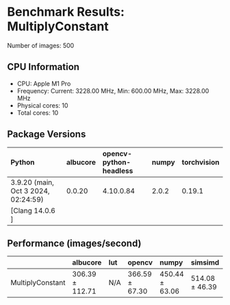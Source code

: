 # Benchmark Results: MultiplyConstant

Number of images: 500

## CPU Information

- CPU: Apple M1 Pro
- Frequency: Current: 3228.00 MHz, Min: 600.00 MHz, Max: 3228.00 MHz
- Physical cores: 10
- Total cores: 10

## Package Versions

| Python                                | albucore   | opencv-python-headless   | numpy   | torchvision   |
|:--------------------------------------|:-----------|:-------------------------|:--------|:--------------|
| 3.9.20 (main, Oct  3 2024, 02:24:59)  | 0.0.20     | 4.10.0.84                | 2.0.2   | 0.19.1        |
| [Clang 14.0.6 ]                       |            |                          |         |               |

## Performance (images/second)

|                  | albucore        | lut   | opencv         | numpy          | simsimd        |
|:-----------------|:----------------|:------|:---------------|:---------------|:---------------|
| MultiplyConstant | 306.39 ± 112.71 | N/A   | 366.59 ± 67.30 | 450.44 ± 63.06 | 514.08 ± 46.39 |
